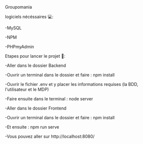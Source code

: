 Groupomania

logiciels nécéssaires 💻:

-MySQL

-NPM

-PHPmyAdmin

Etapes pour lancer le projet 📌:

-Aller dans le dossier Backend

-Ouvrir un terminal dans le dossier et faire : npm install

-Ouvrir le fichier .env et y placer les informations requises (la BDD, l'utilisateur et le MDP)

-Faire ensuite dans le terminal : node server

-Aller dans le dossier Frontend

-Ouvrir un terminal dans le dossier et faire : npm install

-Et ensuite : npm run serve

-Vous pouvez aller sur http://localhost:8080/

